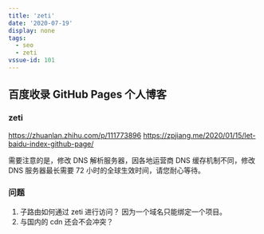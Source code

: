 ```yaml
---
title: 'zeti'
date: '2020-07-19'
display: none
tags:
  - seo
  - zeti
vssue-id: 101
---
```


## 百度收录 GitHub Pages 个人博客

### zeti

https://zhuanlan.zhihu.com/p/111773896
https://zpjiang.me/2020/01/15/let-baidu-index-github-page/

需要注意的是，修改 DNS 解析服务器，因各地运营商 DNS 缓存机制不同，修改 DNS 服务器最长需要 72 小时的全球生效时间，请您耐心等待。

### 问题

1. 子路由如何通过 zeti 进行访问？ 因为一个域名只能绑定一个项目。
2. 与国内的 cdn 还会不会冲突？
